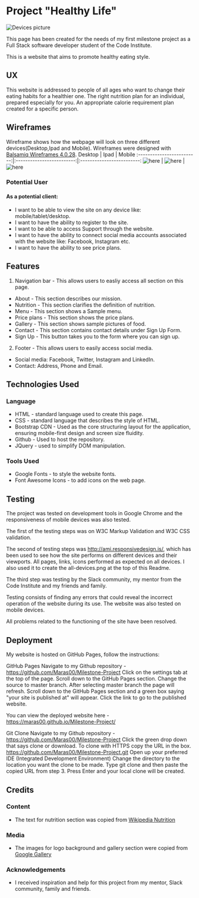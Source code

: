 # Project "Healthy Life"

![Devices picture](assets/images/all-devices.png)

This page has been created for the needs of my first milestone project as a Full Stack software developer student of the Code Institute.

This is a website that aims to promote healthy eating style.

## UX

This website is addressed to people of all ages who want to change their eating habits for a healthier one. The right nutrition plan for an individual, prepared especially for you. An appropriate calorie requirement plan created for a specific person.

## Wireframes

Wireframe shows how the webpage will look on three different devices(Desktop,Ipad and Mobile). Wireframes were designed with [Balsamiq Wireframes 4.0.28](https://balsamiq.com/wireframes/).
Desktop                    |  Ipad                     | Mobile
:-------------------------:|:-------------------------:|:-------------------------:
![here](assets/images/desktop-wf.png) | ![here](assets/images/ipad-wf.png) | ![here](assets/images/mobile-wf.png) 


### Potential User

#### As a potential client:

- I want to be able to view the site on any device like: mobile/tablet/desktop.
- I want to have the ability to register to the site.
- I want to be able to access Support through the website.
- I want to have the ability to connect social media accounts associated with the website like: Facebook, Instagram etc.
- I want to have the ability to see price plans.

## Features

1. Navigation bar - This allows users to easliy access all section on this page.
- About - This section describes our mission. 
- Nutrition - This section clarifies the definition of nutrition.
- Menu - This section shows a Sample menu.
- Price plans - This section shows the price plans.
- Gallery - This section shows sample pictures of food.
- Contact - This section contains contact details under Sign Up Form.
- Sign Up - This button takes you to the form where you can sign up.
2. Footer - This allows users to easily access social media.
- Social media: Facebook, Twitter, Instagram and LinkedIn.
- Contact: Address, Phone and Email.

## Technologies Used

### Language

- HTML - standard language used to create this page.
- CSS - standard language that describes the style of HTML.
- Bootstrap CDN - Used as the core structuring layout for the application, ensuring mobile-first design and screen size fluidity.
- Github - Used to host the repository.
- JQuery - used to simplify DOM manipulation. 

### Tools Used

- Google Fonts - to style the website fonts.
- Font Awesome Icons - to add icons on the web page.

## Testing

The project was tested on development tools in Google Chrome and the responsiveness of mobile devices was also tested.

The first of the testing steps was on W3C Markup Validation and W3C CSS validation.

The second of testing steps was http://ami.responsivedesign.is/, which has been used to see how the site performs on different devices and their viewports. All pages, links, icons performed as expected on all devices. I also used it to create the all-devices.png at the top of this Readme.

The third step was testing by the Slack community, my mentor from the Code Institute and my friends and family.

Testing consists of finding any errors that could reveal the incorrect operation of the website during its use. The website was also tested on mobile devices.

All problems related to the functioning of the site have been resolved.

## Deployment

My website is hosted on GitHub Pages, follow the instructions:

GitHub Pages
Navigate to my Github repository - https://github.com/Maras00/Milestone-Project
Click on the settings tab at the top of the page.
Scroll down to the GitHub Pages section.
Change the source to master branch.
After selecting master branch the page will refresh.
Scroll down to the GitHub Pages section and a green box saying "your site is published at" will appear.
Click the link to go to the published website.

You can view the deployed website here - https://maras00.github.io/Milestone-Project/

Git Clone
Navigate to my Github repository - https://github.com/Maras00/Milestone-Project
Click the green drop down that says clone or download.
To clone with HTTPS copy the URL in the box. https://github.com/Maras00/Milestone-Project.git
Open up your preferred IDE (Integrated Development Environment)
Change the directory to the location you want the clone to be made.
Type git clone and then paste the copied URL from step 3.
Press Enter and your local clone will be created.


## Credits

### Content
- The text for nutrition section was copied from [Wikipedia Nutrition](https://en.wikipedia.org/wiki/Nutrition)

### Media
- The images for logo background and gallery section were copied from [Google Gallery](https://www.google.ie/search?q=healthy+food&client=ms-android-huawei&sxsrf=ALeKk006R8xCGre7PocOmojHTJH1jAEphg:1588587789842&source=lnms&tbm=isch&sa=X&ved=2ahUKEwjlvqHX_pnpAhXCQxUIHXWoCqUQ_AUoAXoECA4QAw&biw=1366&bih=625) 



### Acknowledgements

- I received inspiration and help for this project from my mentor, Slack community, family and friends.